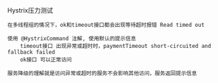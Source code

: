 Hystrix压力测试

    在多线程组的情况下，ok和timeout接口都会出现等待超时报错 Read timed out 
    
    使用 @HystrixCommand 注解, 使用默认的提示信息
        timeout接口 出现异常或超时时，paymentTimeout short-circuited and fallback failed
        ok接口 可以正常访问
        
    服务降级的理解就是访问异常或超时的服务不会影响其他访问，服务返回提示信息
    